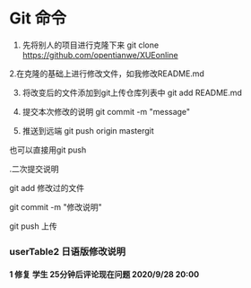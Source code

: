   #    Git 命令
1. 先将别人的项目进行克隆下来
git clone https://github.com/opentianwe/XUEonline
 
2.在克隆的基础上进行修改文件，如我修改README.md
 

3. 将改变后的文件添加到git上传仓库列表中
git add README.md
 
4. 提交本次修改的说明
git commit -m "message"
 

5. 推送到远端
git push origin mastergit 

也可以直接用git push

.二次提交说明

git add 修改过的文件

git commit -m "修改说明"

git push 上传


### userTable2 日语版修改说明 
#### 1 修复 学生 25分钟后评论现在问题  2020/9/28 20:00 
